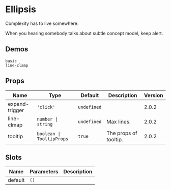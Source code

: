# Ellipsis

Complexity has to live somewhere.

When you hearing somebody talks about subtle concept model, keep alert.

## Demos

```demo
basic
line-clamp
```

## Props

| Name | Type | Default | Description | Version |
| --- | --- | --- | --- | --- |
| expand-trigger | `'click'` | `undefined` |  | 2.0.2 |
| line-clmap | `number \| string` | `undefined` | Max lines. | 2.0.2 |
| tooltip | `boolean \| TooltipProps` | `true` | The props of tooltip. | 2.0.2 |

## Slots

| Name    | Parameters | Description |
| ------- | ---------- | ----------- |
| default | `()`       |             |
